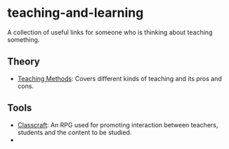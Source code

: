 # teaching-and-learning
A collection of useful links for someone who is thinking about teaching something.

## Theory
- [Teaching Methods](https://teach.com/what/teachers-know/teaching-methods/): Covers different kinds of teaching and its pros and cons.

## Tools
- [Classcraft](https://www.classcraft.com/pt/): An RPG used for promoting interaction between teachers, students and the content to be studied.
- 
